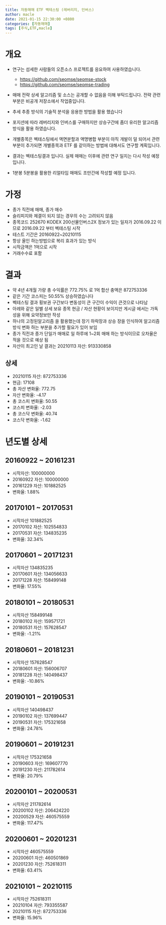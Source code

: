 ```yaml
---
title: 자동매매 ETF 벡테스팅 (레버리지, 인버스)
author: macle
date: 2021-01-15 22:30:00 +0800
categories: [자동매매]
tags: [주식,ETF,macle]
---
```


# 개요

- 연구는 섬세한 사람들의 오픈소스 프로젝트를 응요하여 사용하였습니다.
   - https://github.com/seomse/seomse-stock
   - https://github.com/seomse/seomse-trading

- 매매 전략 상세 알고리즘 및 소스는 공개할 수 없음을 이해 부탁드립니다. 전략 관련 부분은 비공개 저장소에서 작업중입니다.

- 추세 추종 방식의 기술적 분석을 응용한 방법을 활용 했습니다

- 포지션에 따라 레버리지와 인버스를 구매하지만 상승구간에 좀더 유리한 알고리즘 방식을 활용 하였습니다.

- 개별종목은 벡테스팅에서 액면분할과 액명병합 부분이 아직 개발이 덜 되어서 관련 부분이 추가되면 개별종목과 ETF 를 같이하는 방법에 대해서도 연구할 계획입니다.

- 결과는 벡테스팅결과 입니다. 실제 매매는 이후에 관련 연구 일지는 다시 작성 예정입니다.

- 1분봉 5분봉을 활용한 리얼타임 매매도 조만간에 작성할 예정 입니다.

# 가정
- 종가 직전에 매매, 종가 매수
- 슬리피지와 체결이 되지 않는 경우의 수는 고려되지 않음
- 종목코드 252670 KODEX 200선물인버스2X 정보가 있는 일자가 2016.09.22 이므로 2016.09.22 부터 벡테스팅 시작
- 테스트 기간은 20160922~20210115
- 항상 올인 하는방법으로 복리 효과가 있는 방식
- 시작금액은 1억으로 시작
- 거래수수료 포함

# 결과
- 약 4년 4개월 가량 총 수익률은 772.75% 로  1억 합산 충액은 872753336
- 같은 기간 코스피는 50.55% 상승하였습니다
- 벡테스팅 결과 횡보권 구간보다 변동성이 큰 구간이 수익이 큰것으로 나타남
- 아레와 같은 일별 상세 보유 종목 현금 / 자산 현황이 보이지만 게시글 에서는 가독성을 위해 요약정보만 작성
- 하나의 고정된알고리즘 을 활용했는데 장기 하락장과 상승 장을 인식하여 알고리즘 방식 변화 하는 부분을 추가할 필요가 있어 보임
- 종가 직전과 종가 단일가 매매로 일 하루에 1~2회 매매 하는 방식이므로 오차율은 적을 것으로 예상 됨
- 자산이 최고인 날 결과는 20210113 자산: 913330858

## 상세
- 20210115 자산: 872753336
- 현금: 17108
- 총 자산 변화율: 772.75
- 자산 변화율: -4.17
- 총 코스피 변화율: 50.55
- 코스피 변화율: -2.03
- 총 코스닥 변화율: 40.74
- 코스닥 변화율: -1.62

# 년도별 상세
## 20160922 ~ 20161231
- 시작자산: 100000000
- 20160922 자산: 100000000
- 20161229 자산: 101882525
- 변화율: 1.88%

## 20170101 ~ 20170531
- 시작자산 101882525
- 20170102 자산: 102554833
- 20170531 자산: 134835235
- 변화율: 32.34%

## 20170601 ~ 20171231
- 시작자산 134835235
- 20170601 자산: 134056633
- 20171228 자산: 158499148
- 변화율: 17.55%

## 20180101 ~ 20180531
- 시작자산 158499148
- 20180102 자산: 159571721
- 20180531 자산: 157628547
- 변화율: -1.21%

## 20180601 ~ 20181231
- 시작자산 157628547
- 20180601 자산: 156006707
- 20181228 자산: 140498437
- 변화율: -10.86%


## 20190101 ~ 20190531
- 시작자산 140498437
- 20190102 자산: 137699447
- 20190531 자산: 175321658
- 변화율: 24.78%

## 20190601 ~ 20191231
- 시작자산 175321658
- 20190603 자산: 169607770
- 20191230 자산: 211782614
- 변화율: 20.79%

## 20200101 ~ 20200531
- 시작자산 211782614
- 20200102 자산: 206424220
- 20200529 자산: 460575559
- 변화율: 117.47%

## 20200601 ~ 20201231
- 시작자산 460575559
- 20200601 자산: 460501869
- 20201230 자산: 752618311
- 변화율: 63.41%

## 20210101 ~ 20210115
- 시작자산 752618311
- 20210104 자산: 793355587
- 20210115 자산: 872753336
- 변화율: 15.96%









